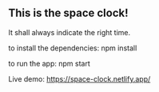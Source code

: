 ## This is the space clock!
It shall always indicate the right time.

to install the dependencies: 
npm install 

to run the app: 
npm start


Live demo: https://space-clock.netlify.app/
